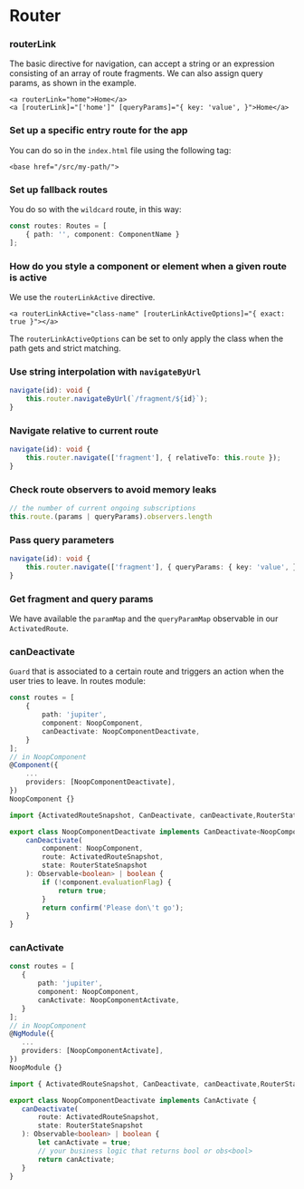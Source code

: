 # Router


### routerLink
The basic directive for navigation, can accept a string or an expression consisting of 
an array of route fragments. We can also assign query params, as shown in the example.
```angular2html
<a routerLink="home">Home</a>
<a [routerLink]="['home']" [queryParams]="{ key: 'value', }">Home</a>
```

### Set up a specific entry route for the app
You can do so in the `index.html` file using the following tag:
```angular2html
<base href="/src/my-path/">
```

### Set up fallback routes
You do so with the `wildcard` route, in this way:
```typescript
const routes: Routes = [
    { path: '', component: ComponentName }
];
```

### How do you style a component or element when a given route is active
We use the `routerLinkActive` directive.
```angular2html
<a routerLinkActive="class-name" [routerLinkActiveOptions]="{ exact: true }"></a>
```
The `routerLinkActiveOptions` can be set to only apply the class when the path gets and
strict matching.

### Use string interpolation with `navigateByUrl`
```typescript
navigate(id): void {
    this.router.navigateByUrl(`/fragment/${id}`);
}
```

### Navigate relative to current route
```typescript
navigate(id): void {
    this.router.navigate(['fragment'], { relativeTo: this.route });
}
```

### Check route observers to avoid memory leaks
```typescript
// the number of current ongoing subscriptions
this.route.(params | queryParams).observers.length
```

### Pass query parameters
```typescript
navigate(id): void {
    this.router.navigate(['fragment'], { queryParams: { key: 'value', } });
}
```

### Get fragment and query params
We have available the `paramMap` and the `queryParamMap` observable in our `ActivatedRoute`.

### canDeactivate
`Guard` that is associated to a certain route and triggers an action when the user tries to leave.
 In routes module:
```typescript
const routes = [
    {
        path: 'jupiter',
        component: NoopComponent,
        canDeactivate: NoopComponentDeactivate,
    }
];
// in NoopComponent
@Component({
    ...
    providers: [NoopComponentDeactivate],
})
NoopComponent {}

import {ActivatedRouteSnapshot, CanDeactivate, canDeactivate,RouterStateSnapshot } from '@angular/router';

export class NoopComponentDeactivate implements CanDeactivate<NoopComponent> {
    canDeactivate(
        component: NoopComponent,
        route: ActivatedRouteSnapshot,
        state: RouterStateSnapshot
    ): Observable<boolean> | boolean {
        if (!component.evaluationFlag) {
            return true;
        }
        return confirm('Please don\'t go');
    }
}
```

### canActivate
 ```typescript
const routes = [
    {
        path: 'jupiter',
        component: NoopComponent,
        canActivate: NoopComponentActivate,
    }
];
// in NoopComponent
@NgModule({
    ...
    providers: [NoopComponentActivate],
})
NoopModule {}

import { ActivatedRouteSnapshot, CanDeactivate, canDeactivate,RouterStateSnapshot } from '@angular/router';

export class NoopComponentDeactivate implements CanActivate {
    canDeactivate(
        route: ActivatedRouteSnapshot,
        state: RouterStateSnapshot
    ): Observable<boolean> | boolean {
        let canActivate = true;
        // your business logic that returns bool or obs<bool>
        return canActivate;
    }
}
```
